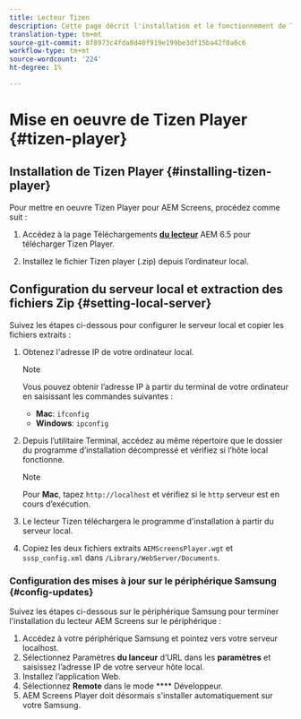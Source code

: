 ```yaml
---
title: Lecteur Tizen
description: Cette page décrit l'installation et le fonctionnement de Tizen Player.
translation-type: tm+mt
source-git-commit: 8f8973c4fda8d40f919e199be3df15ba42f0a6c6
workflow-type: tm+mt
source-wordcount: '224'
ht-degree: 1%

---
```



# Mise en oeuvre de Tizen Player {#tizen-player}

## Installation de Tizen Player {#installing-tizen-player}

Pour mettre en oeuvre Tizen Player pour AEM Screens, procédez comme suit :

1. Accédez à la page Téléchargements [**du lecteur**](https://download.macromedia.com/screens/) AEM 6.5 pour télécharger Tizen Player.

1. Installez le fichier Tizen player (.zip) depuis l’ordinateur local.

## Configuration du serveur local et extraction des fichiers Zip {#setting-local-server}

Suivez les étapes ci-dessous pour configurer le serveur local et copier les fichiers extraits :

1. Obtenez l&#39;adresse IP de votre ordinateur local.

   >[!NOTE]
   >Vous pouvez obtenir l’adresse IP à partir du terminal de votre ordinateur en saisissant les commandes suivantes :
   >* **Mac**: `ifconfig`
   >* **Windows**: `ipconfig`


1. Depuis l’utilitaire Terminal, accédez au même répertoire que le dossier du programme d’installation décompressé et vérifiez si l’hôte local fonctionne.

   >[!NOTE]
   >Pour **Mac**, tapez `http://localhost` et vérifiez si le `http` serveur est en cours d’exécution.

1. Le lecteur Tizen téléchargera le programme d&#39;installation à partir du serveur local.

1. Copiez les deux fichiers extraits `AEMScreensPlayer.wgt` et `sssp_config.xml` dans `/Library/WebServer/Documents`.

### Configuration des mises à jour sur le périphérique Samsung {#config-updates}

Suivez les étapes ci-dessous sur le périphérique Samsung pour terminer l&#39;installation du lecteur AEM Screens sur le périphérique :

1. Accédez à votre périphérique Samsung et pointez vers votre serveur localhost.
1. Sélectionnez Paramètres **du lanceur** d’URL dans les **paramètres** et saisissez l’adresse IP de votre serveur hôte local.
1. Installez l’application Web.
1. Sélectionnez **Remote** dans le mode **** Développeur.
1. AEM Screens Player doit désormais s&#39;installer automatiquement sur votre Samsung.



